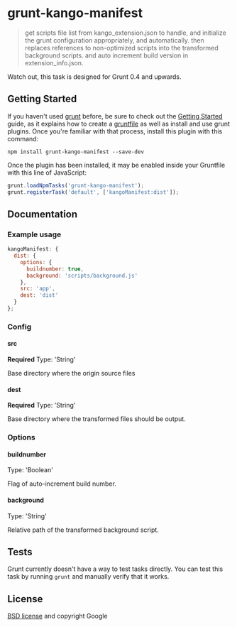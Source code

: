 # grunt-kango-manifest

> get scripts file list from kango_extension.json to handle, and initialize the grunt configuration appropriately, and automatically. then replaces references to non-optimized scripts into the transformed background scripts. and auto increment build version in extension_info.json.

Watch out, this task is designed for Grunt 0.4 and upwards.

## Getting Started
If you haven't used [grunt][] before, be sure to check out the [Getting Started][] guide, as it explains how to create a [gruntfile][Getting Started] as well as install and use grunt plugins. Once you're familiar with that process, install this plugin with this command:

```shell
npm install grunt-kango-manifest --save-dev
```

Once the plugin has been installed, it may be enabled inside your Gruntfile with this line of JavaScript:

```js
grunt.loadNpmTasks('grunt-kango-manifest');
grunt.registerTask('default', ['kangoManifest:dist']);
```


[grunt]: http://gruntjs.com/
[Getting Started]: https://github.com/gruntjs/grunt/blob/devel/docs/getting_started.md

## Documentation

### Example usage
```javascript
kangoManifest: {
  dist: {
    options: {
      buildnumber: true,
      background: 'scripts/background.js'
    },
    src: 'app',
    dest: 'dist'
  }
};
```

### Config

#### src
**Required**
Type: 'String'

Base directory where the origin source files

#### dest
**Required**
Type: 'String'

Base directory where the transformed files should be output.

### Options
#### buildnumber
Type: 'Boolean'

Flag of auto-increment build number.

#### background
Type: 'String'

Relative path of the transformed background script.

## Tests

Grunt currently doesn't have a way to test tasks directly. You can test this task by running `grunt` and manually verify that it works.

## License

[BSD license](http://opensource.org/licenses/bsd-license.php) and copyright Google
